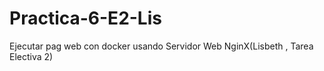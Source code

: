 # Practica-6-E2-Lis
Ejecutar pag web con docker usando Servidor Web NginX(Lisbeth , Tarea Electiva 2)
